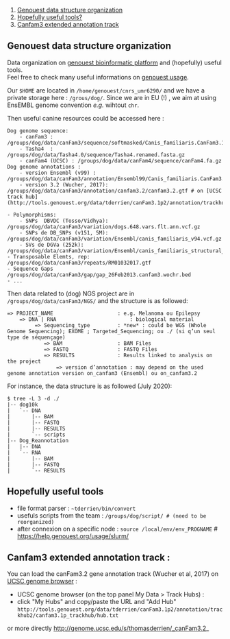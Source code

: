 
 1. [Genouest data structure organization](#genouest-data-structure-organization)
 2. [Hopefully useful tools?](#hopefully-useful-tools)
 3. [Canfam3 extended annotation track](#canfam3-extended-annotation-track)
 
## Genouest data structure organization
Data organization on [genouest bioinformatic platform](https://www.genouest.org) and (hopefully) useful tools.   
Feel free to check many useful informations on [genouest usage](https://help.genouest.org/usage/cluster/#storage).

Our `$HOME` are located in `/home/genouest/cnrs_umr6290/` and we have a private storage here : `/grous/dog/`.
Since we are in EU (!) , we aim at using EnsEMBL genome convention *e.g.* wihtout `chr`.

Then useful canine resources could be accessed here :

```
Dog genome sequence:
	- canFam3 :         /groups/dog/data/canFam3/sequence/softmasked/Canis_familiaris.CanFam3.1.72.dna_sm.toplevel.fa
	- Tasha4  :         /groups/dog/data/Tasha4.0/sequence/Tasha4.renamed.fasta.gz
	- canFam4 (UCSC) : /groups/dog/data/canFam4/sequence/canFam4.fa.gz
Dog genome annotations :
	- version Ensembl (v99) :     /groups/dog/data/canFam3/annotation/Ensembl99/Canis_familiaris.CanFam3.1.99.gtf
	- version 3.2 (Wucher, 2017): /groups/dog/data/canFam3/annotation/canfam3.2/canfam3.2.gtf # on [UCSC track hub](http://tools.genouest.org/data/tderrien/canFam3.1p2/annotation/trackhub2/canfam3.1p_trackhub/hub.txt)

- Polymorphisms:
	- SNPs  DBVDC (Tosso/Vidhya):	/groups/dog/data/canFam3/variation/dogs.648.vars.flt.ann.vcf.gz
	- SNPs de DB_SNPs (v151, 5M):	/groups/dog/data/canFam3/variation/Ensembl/canis_familiaris_v94.vcf.gz
	- SVs de DGVa (252k):					/groups/dog/data/canFam3/variation/Ensembl/canis_familiaris_structural_variations.vcf_v94.gz
- Transposable Elemts, rep:     /groups/dog/data/canFam3/repeats/RM01032017.gtf
- Sequence Gaps 						   /groups/dog/data/canFam3/gap/gap_26Feb2013.canfam3.wochr.bed
- ...
```

Then data related to (dog) NGS project are in `/groups/dog/data/canFam3/NGS/` and the structure is as followed:    

```
=> PROJECT_NAME						: e.g. Melanoma ou Epilepsy
	=> DNA | RNA						: biological material 
		 => Sequencing_type 		: *new* : could be WGS (Whole Genome Sequencing); EXOME ; Targeted_Sequencing; ou ./ (si q’un seul type de séquençage)
			=> BAM					: BAM Files
			=> FASTQ				: FASTQ Files
			=> RESULTS				: Results linked to analysis on the project
				=> version d’annotation	: may depend on the used genome annotation version on_canfam3 (Ensembl) ou on_canfam3.2
```

For instance, the data structure is as followed (July 2020):
```
$ tree -L 3 -d ./
|-- dog10k
|   `-- DNA
|       |-- BAM
|       |-- FASTQ
|       |-- RESULTS
|       `-- scripts
|-- Dog_Reannotation
|   |-- DNA
|   `-- RNA
|       |-- BAM
|       |-- FASTQ
|       `-- RESULTS
```

## Hopefully useful tools 
 - file format parser :  `~tderrien/bin/convert`
 - usefuls scripts from the team : `/groups/dog/script/ # (need to be reorganized)`
 - after connexion on a specific node : `source /local/env/env_PROGNAME` # https://help.genouest.org/usage/slurm/
 
 
## Canfam3 extended annotation track :
You can load the canFam3.2 gene annotation track (Wucher et al, 2017) on [UCSC genome browser](http://genome.ucsc.edu/cgi-bin/hgGateway?clade=mammal&org=Dog) :

- UCSC genome browser (on the top panel My Data > Track Hubs) :
- click "My Hubs" and copy/paste the URL and  "Add Hub"  `http://tools.genouest.org/data/tderrien/canFam3.1p2/annotation/trackhub2/canfam3.1p_trackhub/hub.txt`

or more directly
http://genome.ucsc.edu/s/thomasderrien/_canFam3.2_



